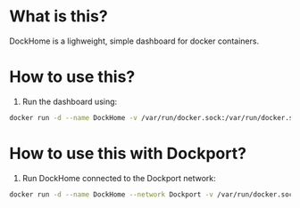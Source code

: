 # What is this?

DockHome is a lighweight, simple dashboard for docker containers.

# How to use this?

1. Run the dashboard using:
  ```bash
  docker run -d --name DockHome -v /var/run/docker.sock:/var/run/docker.sock -p 80:80 -e DOMAIN=localhost ghcr.io/cyberl1/dockhome
  ```

# How to use this with Dockport?

1. Run DockHome connected to the Dockport network:
  ```bash
  docker run -d --name DockHome --network Dockport -v /var/run/docker.sock:/var/run/docker.sock -l Dockport.alias=home -e DOMAIN=localhost ghcr.io/cyberl1/dockhome
  ```
